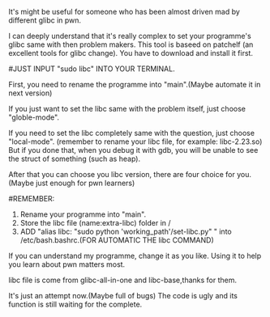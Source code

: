 It's might be useful for someone who has been almost driven mad by different glibc in pwn.

I can deeply understand that it's really complex to set your programme's glibc same with then problem makers.
This tool is baseed on patchelf (an excellent tools for glibc change).
You have to download and install it first.

#JUST INPUT "sudo libc" INTO YOUR TERMINAL.

First, you need to rename the programme into "main".(Maybe automate it in next version)

If you just want to set the libc same with the problem itself, just choose "globle-mode".

If you need to set the libc completely same with the question, just choose "local-mode".
(remember to rename your libc file, for example: libc-2.23.so)
But if you done that, when you debug it with gdb, you will be unable to see the struct of something (such as heap).

After that you can choose you libc version, there are four choice for you.(Maybe just enough for pwn learners)

#REMEMBER:
  1. Rename your programme into "main".
  2. Store the libc file (name:extra-libc) folder in /
  3. ADD "alias libc: "sudo python 'working_path'/set-libc.py" " into /etc/bash.bashrc.(FOR AUTOMATIC THE libc COMMAND) 
  
If you can understand my programme, change it as you like.
Using it to help you learn about pwn matters most.

libc file is come from glibc-all-in-one and libc-base,thanks for them.

It's just an attempt now.(Maybe full of bugs)
The code is ugly and its function is still waiting for the complete.
